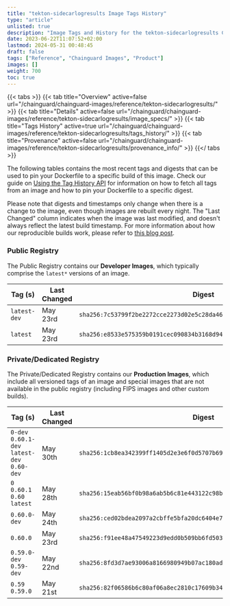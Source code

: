 ```yaml
---
title: "tekton-sidecarlogresults Image Tags History"
type: "article"
unlisted: true
description: "Image Tags and History for the tekton-sidecarlogresults Chainguard Image"
date: 2023-06-22T11:07:52+02:00
lastmod: 2024-05-31 00:48:45
draft: false
tags: ["Reference", "Chainguard Images", "Product"]
images: []
weight: 700
toc: true
---
```


{{< tabs >}}
{{< tab title="Overview" active=false url="/chainguard/chainguard-images/reference/tekton-sidecarlogresults/" >}}
{{< tab title="Details" active=false url="/chainguard/chainguard-images/reference/tekton-sidecarlogresults/image_specs/" >}}
{{< tab title="Tags History" active=true url="/chainguard/chainguard-images/reference/tekton-sidecarlogresults/tags_history/" >}}
{{< tab title="Provenance" active=false url="/chainguard/chainguard-images/reference/tekton-sidecarlogresults/provenance_info/" >}}
{{</ tabs >}}

The following tables contains the most recent tags and digests that can be used to pin your Dockerfile to a specific build of this image. Check our guide on [Using the Tag History API](/chainguard/chainguard-images/using-the-tag-history-api/) for information on how to fetch all tags from an image and how to pin your Dockerfile to a specific digest.

Please note that digests and timestamps only change when there is a change to the image, even though images are rebuilt every night. The "Last Changed" column indicates when the image was last modified, and doesn't always reflect the latest build timestamp. For more information about how our reproducible builds work, please refer to [this blog post](https://www.chainguard.dev/unchained/reproducing-chainguards-reproducible-image-builds).

### Public Registry
The Public Registry contains our **Developer Images**, which typically comprise the `latest*` versions of an image.

| Tag (s)       | Last Changed | Digest                                                                    |
|---------------|--------------|---------------------------------------------------------------------------|
|  `latest-dev` | May 23rd     | `sha256:7c53799f2be2272cce2273d02e5c28da4667f77b943a434c9c4de5109ede9861` |
|  `latest`     | May 23rd     | `sha256:e8533e575359b0191cec090834b3168d946c67dc53970618b0ec68e095e71de4` |


### Private/Dedicated Registry
The Private/Dedicated Registry contains our **Production Images**, which include all versioned tags of an image and special images that are not available in the public registry (including FIPS images and other custom builds).

| Tag (s)                                       | Last Changed | Digest                                                                    |
|-----------------------------------------------|--------------|---------------------------------------------------------------------------|
|  `0-dev` `0.60.1-dev` `latest-dev` `0.60-dev` | May 30th     | `sha256:1cb8ea342399ff1405d2e3e6f0d5707b69f3c9f366e6de27d5879571555189ec` |
|  `0` `0.60.1` `0.60` `latest`                 | May 28th     | `sha256:15eab56bf0b98a6ab5b6c81e443122c98bde65dce103661dfb2cf509598a78a6` |
|  `0.60.0-dev`                                 | May 24th     | `sha256:ced02bdea2097a2cbffe5bfa20dc6404e77d226ee4b4089b8a5ebb058677be8a` |
|  `0.60.0`                                     | May 23rd     | `sha256:f91ee48a47549223d9edd0b509bb6fd503cec5cb41792d9867ebbe38c75bbc7f` |
|  `0.59.0-dev` `0.59-dev`                      | May 22nd     | `sha256:8fd3d7ae93006a8166980949b07ac180ad3f14f5c0bed66e80a56ef7ba9bf3aa` |
|  `0.59` `0.59.0`                              | May 21st     | `sha256:82f06586b6c80af06a8ec2810c17609b34c3719b20263e45fe875134a8c73e2f` |

